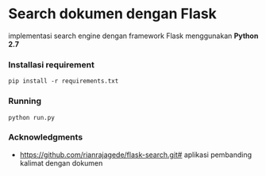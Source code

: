 # Search dokumen dengan Flask
implementasi search engine dengan framework Flask menggunakan  **Python 2.7**

### Installasi requirement
```
pip install -r requirements.txt
```

### Running
```
python run.py
```

### Acknowledgments
* https://github.com/rianrajagede/flask-search.git# aplikasi pembanding kalimat dengan dokumen
